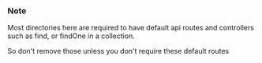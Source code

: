 ### Note

Most directories here are required to have default api routes and controllers such as find, or findOne in a collection.

So don't remove those unless you don't require these default routes
